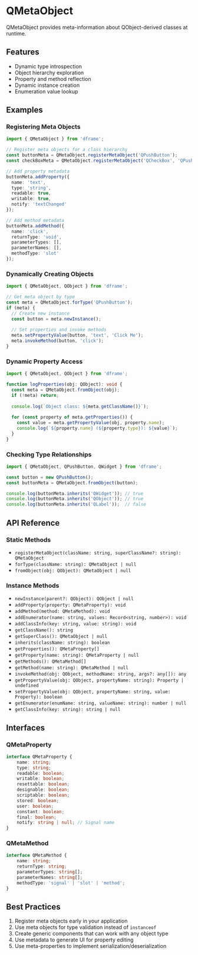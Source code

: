 # QMetaObject

QMetaObject provides meta-information about QObject-derived classes at runtime.

## Features

- Dynamic type introspection
- Object hierarchy exploration
- Property and method reflection
- Dynamic instance creation
- Enumeration value lookup

## Examples

### Registering Meta Objects

```typescript
import { QMetaObject } from 'dframe';

// Register meta objects for a class hierarchy
const buttonMeta = QMetaObject.registerMetaObject('QPushButton');
const checkBoxMeta = QMetaObject.registerMetaObject('QCheckBox', 'QPushButton');

// Add property metadata
buttonMeta.addProperty({
  name: 'text',
  type: 'string',
  readable: true,
  writable: true,
  notify: 'textChanged'
});

// Add method metadata
buttonMeta.addMethod({
  name: 'click',
  returnType: 'void',
  parameterTypes: [],
  parameterNames: [],
  methodType: 'slot'
});
```

### Dynamically Creating Objects

```typescript
import { QMetaObject, QObject } from 'dframe';

// Get meta object by type
const meta = QMetaObject.forType('QPushButton');
if (meta) {
  // Create new instance
  const button = meta.newInstance();
  
  // Set properties and invoke methods
  meta.setPropertyValue(button, 'text', 'Click Me');
  meta.invokeMethod(button, 'click');
}
```

### Dynamic Property Access

```typescript
import { QMetaObject, QObject } from 'dframe';

function logProperties(obj: QObject): void {
  const meta = QMetaObject.fromObject(obj);
  if (!meta) return;
  
  console.log(`Object class: ${meta.getClassName()}`);
  
  for (const property of meta.getProperties()) {
    const value = meta.getPropertyValue(obj, property.name);
    console.log(`${property.name} (${property.type}): ${value}`);
  }
}
```

### Checking Type Relationships

```typescript
import { QMetaObject, QPushButton, QWidget } from 'dframe';

const button = new QPushButton();
const buttonMeta = QMetaObject.fromObject(button);

console.log(buttonMeta.inherits('QWidget')); // true
console.log(buttonMeta.inherits('QObject')); // true
console.log(buttonMeta.inherits('QLabel'));  // false
```

## API Reference

### Static Methods
- `registerMetaObject(className: string, superClassName?: string): QMetaObject`
- `forType(className: string): QMetaObject | null`
- `fromObject(obj: QObject): QMetaObject | null`

### Instance Methods
- `newInstance(parent?: QObject): QObject | null`
- `addProperty(property: QMetaProperty): void`
- `addMethod(method: QMetaMethod): void`
- `addEnumerator(name: string, values: Record<string, number>): void`
- `addClassInfo(key: string, value: string): void`
- `getClassName(): string`
- `getSuperClass(): QMetaObject | null`
- `inherits(className: string): boolean`
- `getProperties(): QMetaProperty[]`
- `getProperty(name: string): QMetaProperty | null`
- `getMethods(): QMetaMethod[]`
- `getMethod(name: string): QMetaMethod | null`
- `invokeMethod(obj: QObject, methodName: string, args?: any[]): any`
- `getPropertyValue(obj: QObject, propertyName: string): Property | undefined`
- `setPropertyValue(obj: QObject, propertyName: string, value: Property): boolean`
- `getEnumerator(enumName: string, valueName: string): number | null`
- `getClassInfo(key: string): string | null`

## Interfaces

### QMetaProperty
```typescript
interface QMetaProperty {
    name: string;
    type: string;
    readable: boolean;
    writable: boolean;
    resettable: boolean;
    designable: boolean;
    scriptable: boolean;
    stored: boolean;
    user: boolean;
    constant: boolean;
    final: boolean;
    notify: string | null; // Signal name
}
```

### QMetaMethod
```typescript
interface QMetaMethod {
    name: string;
    returnType: string;
    parameterTypes: string[];
    parameterNames: string[];
    methodType: 'signal' | 'slot' | 'method';
}
```

## Best Practices

1. Register meta objects early in your application
2. Use meta objects for type validation instead of `instanceof`
3. Create generic components that can work with any object type
4. Use metadata to generate UI for property editing
5. Use meta-properties to implement serialization/deserialization
